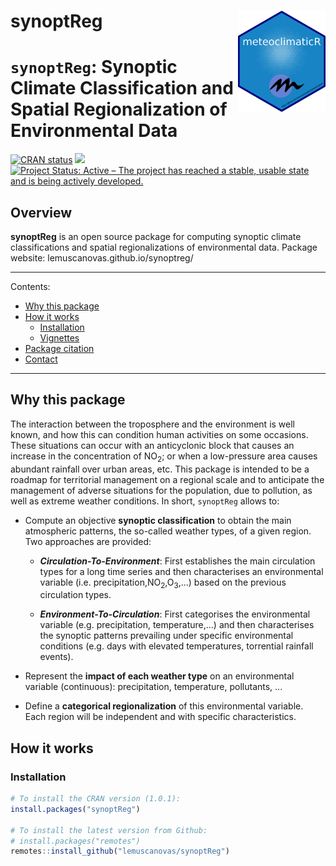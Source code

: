 synoptReg <img src="img/logo.png" align="right" alt="" width="140" />
=========================================================
# `synoptReg`: Synoptic Climate Classification and Spatial Regionalization of Environmental Data


[![CRAN status](https://www.r-pkg.org/badges/version/synoptReg)](https://cran.r-project.org/package=synoptReg)
[![](http://cranlogs.r-pkg.org/badges/grand-total/synoptReg)](http://cran.rstudio.com/web/packages/synoptReg/index.html)
[![Project Status: Active – The project has reached a stable, usable
state and is being actively
developed.](http://www.repostatus.org/badges/latest/active.svg)](http://www.repostatus.org/#active)

## Overview

**synoptReg** is an open source package for computing synoptic climate classifications and spatial regionalizations of environmental data. Package website: lemuscanovas.github.io/synoptreg/

----

Contents:

* [Why this package](#why-this-package)
* [How it works](#how-it-works)
  * [Installation](#installation)
  * [Vignettes](#vignettes)
* [Package citation](#package-citation)
* [Contact](#contact)

----

## Why this package
The interaction between the troposphere and the environment is well known, and how this can condition human activities on some occasions. These situations can occur with an anticyclonic block that causes an increase in the concentration of NO<sub>2</sub>; or when a low-pressure area causes abundant rainfall over urban areas, etc.
This package is intended to be a roadmap for territorial management on a regional scale and to anticipate the management of adverse situations for the population, due to pollution, as well as extreme weather conditions.
In short, `synoptReg` allows to:

-    Compute an objective **synoptic classification** to obtain the main atmospheric patterns, the so-called weather types, of a given region. Two approaches are provided:

     - ***Circulation-To-Environment***: First establishes the main circulation         types for a long time series and then characterises an environmental
     variable (i.e. precipitation,NO<sub>2</sub>,O<sub>3</sub>,...) based on
     the previous circulation types.
  
     - ***Environment-To-Circulation***: First categorises the environmental
     variable (e.g. precipitation, temperature,...) and then characterises
     the synoptic patterns prevailing under specific environmental
     conditions (e.g. days with elevated temperatures, torrential rainfall
     events). 
  
- Represent the **impact of each weather type** on an environmental variable (continuous): precipitation, temperature, pollutants, ...

- Define a **categorical regionalization** of this environmental variable. Each region will be independent and with specific characteristics.  

## How it works

### Installation

``` r
# To install the CRAN version (1.0.1):
install.packages("synoptReg")

# To install the latest version from Github:
# install.packages("remotes")
remotes::install_github("lemuscanovas/synoptReg")
```
